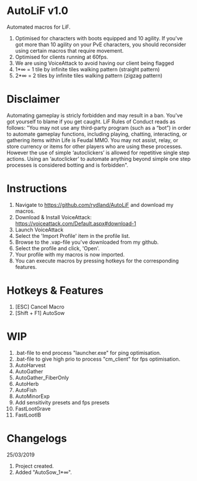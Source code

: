 # AutoLiF v1.0
Automated macros for LiF.
1. Optimised for characters with boots equipped and 10 agility. If you've got more than 10 agility on your PvE characters, you should reconsider using certain macros that require movement.
2. Optimised for clients running at 60fps.
3. We are using VoiceAttack to avoid having our client being flagged
4. 1*∞ = 1 tile by infinite tiles walking pattern (straight pattern)
5. 2*∞ = 2 tiles by infinite tiles walking pattern (zigzag pattern)
# Disclaimer
Automating gameplay is stricly forbidden and may result in a ban. You've got yourself to blame if you get caught. LiF Rules of Conduct reads as follows: "You may not use any third-party program (such as a “bot”) in order to automate gameplay functions, including playing, chatting, interacting, or gathering items within Life is Feudal MMO. You may not assist, relay, or store currency or items for other players who are using these processes. However the use of simple ‘autoclickers’ is allowed for repetitive single step actions. Using an ‘autoclicker’ to automate anything beyond simple one step processes is considered botting and is forbidden".
# Instructions
1. Navigate to https://github.com/rydland/AutoLiF and download my macros.
2. Download & Install VoiceAttack: https://voiceattack.com/Default.aspx#download-1
3. Launch VoiceAttack
4. Select the 'Import Profile' item in the profile list.
5. Browse to the .vap-file you've downloaded from my github.
6. Select the profile and click, 'Open'.
7. Your profile with my macros is now imported.
8. You can execute macros by pressing hotkeys for the corresponding features.
# Hotkeys & Features
1. [ESC] Cancel Macro
2. [Shift + F1] AutoSow
# WIP
1. .bat-file to end process "launcher.exe" for ping optimisation.
2. .bat-file to give high prio to process "cm_client" for fps optimisation.
3. AutoHarvest
4. AutoGather
5. AutoGather_FiberOnly
6. AutoHerb
7. AutoFish
8. AutoMinorExp
9. Add sensitivity presets and fps presets
10. FastLootGrave
11. FastLootIB
# Changelogs
25/03/2019
1. Project created.
2. Added "AutoSow_1*∞".
